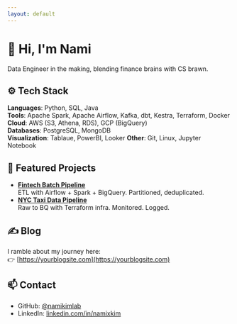 ```yaml
---
layout: default
---
```


# 👋 Hi, I'm Nami

Data Engineer in the making, blending finance brains with CS brawn.  

## ⚙️ Tech Stack

**Languages**: Python, SQL, Java  
**Tools**: Apache Spark, Apache Airflow, Kafka, dbt, Kestra, Terraform, Docker  
**Cloud**: AWS (S3, Athena, RDS), GCP (BigQuery)  
**Databases**: PostgreSQL, MongoDB  
**Visualization**: Tablaue, PowerBI, Looker 
**Other**: Git, Linux, Jupyter Notebook

## 💼 Featured Projects

- **[Fintech Batch Pipeline](https://github.com/namikimlab/fintech-batch-pipeline)**  
  ETL with Airflow + Spark + BigQuery. Partitioned, deduplicated.  
- **[NYC Taxi Data Pipeline](https://github.com/namikimlab/nyc-taxi-pipeline)**  
  Raw to BQ with Terraform infra. Monitored. Logged.  

## ✍️ Blog

I ramble about my journey here:  
👉 [https://yourblogsite.com](https://yourblogsite.com)

## 📫 Contact

- GitHub: [@namikimlab](https://github.com/namikimlab)  
- LinkedIn: [linkedin.com/in/namixkim](https://linkedin.com/in/namixkim)
